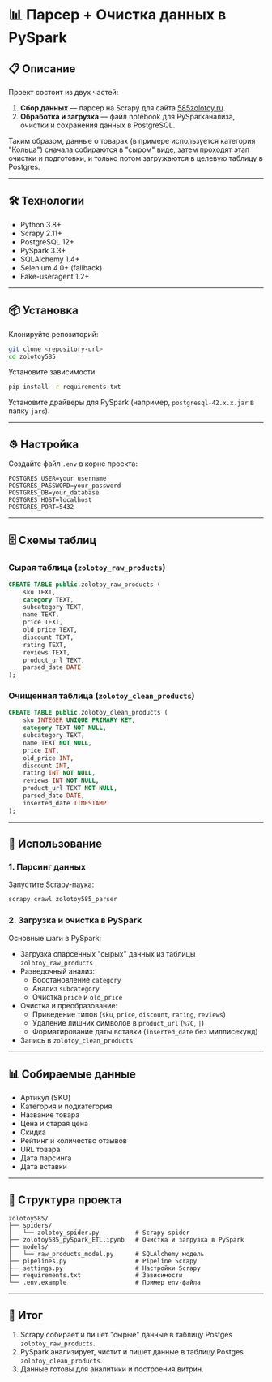 # 📊 Парсер + Очистка данных в PySpark

## 📋 Описание
Проект состоит из двух частей:
1. **Сбор данных** — парсер на Scrapy для сайта [585zolotoy.ru](https://www.585zolotoy.ru).
2. **Обработка и загрузка** — файл notebook для PySparkанализа, очистки и сохранения данных в PostgreSQL.

Таким образом, данные о товарах (в примере используется категория "Кольца") сначала собираются в "сыром" виде, затем проходят этап очистки и подготовки, и только потом загружаются в целевую таблицу в Postgres.

---

## 🛠 Технологии
- Python 3.8+
- Scrapy 2.11+
- PostgreSQL 12+
- PySpark 3.3+
- SQLAlchemy 1.4+
- Selenium 4.0+ (fallback)
- Fake-useragent 1.2+

---

## 📦 Установка
Клонируйте репозиторий:
```bash
git clone <repository-url>
cd zolotoy585
```

Установите зависимости:
```bash
pip install -r requirements.txt
```

Установите драйверы для PySpark (например, `postgresql-42.x.x.jar` в папку `jars`).

---

## ⚙️ Настройка
Создайте файл `.env` в корне проекта:
```env
POSTGRES_USER=your_username
POSTGRES_PASSWORD=your_password
POSTGRES_DB=your_database
POSTGRES_HOST=localhost
POSTGRES_PORT=5432
```

---

## 🗄️ Схемы таблиц

### Сырая таблица (`zolotoy_raw_products`)
```sql
CREATE TABLE public.zolotoy_raw_products (
    sku TEXT,
    category TEXT,
    subcategory TEXT,
    name TEXT,
    price TEXT,
    old_price TEXT,
    discount TEXT,
    rating TEXT,
    reviews TEXT,
    product_url TEXT,
    parsed_date DATE
);
```

### Очищенная таблица (`zolotoy_clean_products`)
```sql
CREATE TABLE public.zolotoy_clean_products (
    sku INTEGER UNIQUE PRIMARY KEY,
    category TEXT NOT NULL,
    subcategory TEXT,
    name TEXT NOT NULL,
    price INT,
    old_price INT,
    discount INT,
    rating INT NOT NULL,
    reviews INT NOT NULL,
    product_url TEXT NOT NULL,
    parsed_date DATE,
    inserted_date TIMESTAMP
);
```

---

## 🚀 Использование

### 1. Парсинг данных
Запустите Scrapy-паука:
```bash
scrapy crawl zolotoy585_parser
```

### 2. Загрузка и очистка в PySpark
Основные шаги в PySpark:
- Загрузка спарсенных "сырых" данных из таблицы `zolotoy_raw_products`
- Разведочный анализ:
  - Восстановление `category`
  - Анализ `subcategory`
  - Очистка `price` и `old_price`
- Очистка и преобразование:
  - Приведение типов (`sku`, `price`, `discount`, `rating`, `reviews`)
  - Удаление лишних символов в `product_url` (`%7C`, `|`)
  - Форматирование даты вставки (`inserted_date` без миллисекунд)
- Запись в `zolotoy_clean_products`

---

## 📊 Собираемые данные
- Артикул (SKU)  
- Категория и подкатегория  
- Название товара  
- Цена и старая цена  
- Скидка  
- Рейтинг и количество отзывов  
- URL товара  
- Дата парсинга  
- Дата вставки  

---

## 📁 Структура проекта
```
zolotoy585/
├── spiders/
│   └── zolotoy_spider.py          # Scrapy spider
├── zolotoy585_pySpark_ETL.ipynb   # Очистка и загрузка в PySpark
├── models/
│   └── raw_products_model.py      # SQLAlchemy модель
├── pipelines.py                   # Pipeline Scrapy
├── settings.py                    # Настройки Scrapy
├── requirements.txt               # Зависимости
└── .env.example                   # Пример env-файла
```

---

## 📌 Итог
1. Scrapy собирает и пишет "сырые" данные в таблицу Postges `zolotoy_raw_products`.  
2. PySpark анализирует, чистит и пишет данные в таблицу Postges `zolotoy_clean_products`.  
3. Данные готовы для аналитики и построения витрин.  
